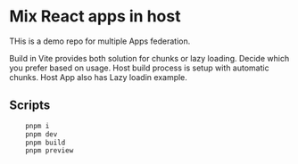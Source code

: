 # Mix React apps in host

THis is a demo repo for multiple Apps federation.

Build in Vite provides both solution for chunks or lazy loading. Decide which you prefer based on usage. Host build process is setup with automatic chunks. Host App also has Lazy loadin example.

## Scripts

```bash
    pnpm i
    pnpm dev
    pnpm build
    pnpm preview
```
